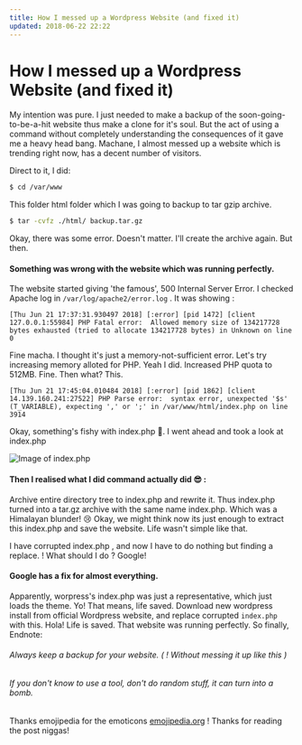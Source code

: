 ```yaml
---
title: How I messed up a Wordpress Website (and fixed it)
updated: 2018-06-22 22:22
---
```


# How I messed up a Wordpress Website (and fixed it)

My intention was pure. I just needed to make a backup of the soon-going-to-be-a-hit website thus make a clone for it's soul. But the act of using a command without completely understanding the consequences of it gave me a heavy head bang. Machane, I almost messed up a website which is trending right now, has a decent number of visitors. 

Direct to it, I did: 
```sh
$ cd /var/www
```
This folder html folder which I was going to backup to tar gzip archive.

```sh
$ tar -cvfz ./html/ backup.tar.gz
```
Okay, there was some error. Doesn't matter. I'll create the archive again.
But then.

#### Something was wrong with the website which was running perfectly.
The website started giving 'the famous', 500 Internal Server Error. 
I checked Apache log in `/var/log/apache2/error.log` .
It was showing :
```
[Thu Jun 21 17:37:31.930497 2018] [:error] [pid 1472] [client 127.0.0.1:55984] PHP Fatal error:  Allowed memory size of 134217728 bytes exhausted (tried to allocate 134217728 bytes) in Unknown on line 0
``` 
Fine macha. I thought it's just a memory-not-sufficient error. 
Let's try increasing memory alloted for PHP. Yeah I did.
Increased PHP quota to 512MB. Fine.
Then what? 
This.
```
[Thu Jun 21 17:45:04.010484 2018] [:error] [pid 1862] [client 14.139.160.241:27522] PHP Parse error:  syntax error, unexpected '$s' (T_VARIABLE), expecting ',' or ';' in /var/www/html/index.php on line 3914
```
Okay, something's fishy with index.php 🤔. 
I went ahead and took a look at index.php 

![Image of index.php ](https://cooliscool.github.io/images/garb.png)

#### Then I realised what I did command actually did 😎 :
Archive entire directory tree to index.php and rewrite it. 
Thus index.php turned into a tar.gz archive with the same name index.php.
Which was a Himalayan blunder! 😢
Okay, we might think now its just enough to extract this index.php and save the website. Life wasn't simple like that.

I have corrupted index.php , and now I have to do nothing but finding a replace. !
What should I do ? 
Google!

#### Google has a fix for almost everything.
Apparently, worpress's index.php was just a representative, which just loads the theme. Yo! That means, life saved. 
Download new wordpress install from official Wordpress website, and replace corrupted `index.php` with this.
Hola! 
Life is saved. 
That website was running perfectly.
So finally,
Endnote:


###### Always keep a backup for your website. ( ! Without messing it up like this ) 

###### If you don't know to use a tool, don't do random stuff, it can turn into a bomb.


Thanks emojipedia for the emoticons [emojipedia.org](emojipedia.org) !
Thanks for reading the post niggas!
